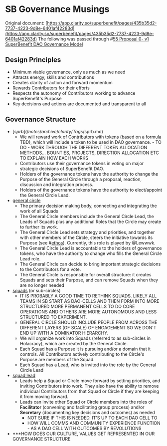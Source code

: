 
# SB Governance Musings
Original document: [https://app.clarity.so/superbenefit/pages/435b35d2-7737-4223-9d8e-6401af42283d](https://app.clarity.so/superbenefit/pages/435b35d2-7737-4223-9d8e-6401af42283d) 
The following was passed through #[55 Proposal 0- v1 SuperBenefit DAO Governance Model](55%20Proposal%200-%20v1%20SuperBenefit%20DAO%20Governance%20Model) 




## Design Principles
- Minimum viable governance, only as much as we need
- Attracts energy, skills and contributions
- Creates clarity of action and forward momentum
- Rewards Contributors for their efforts
- Respects the autonomy of Contributors working to advance SuperBenefit's Purpose
- Key decisions and actions are documented and transparent to all

## Governance Structure 
- [$sprb](/notes/archive/clarity/Tags/$sprb.md)
	- We will reward work of Contributors with tokens (based on a formula TBD), which will include a token to be used in DAO governance. - TO DO - WORK THROUGH THE DIFFERENT TOKEN ALLOCATION METHODS... BOUNTIES, PROJECTS, DIRECTION ALLOCATION ETC TO EXPLAIN HOW EACH WORKS 
	- Contributors use their governance tokens in voting on major strategic decisions of SuperBenefit DAO.
	- Holders of the governance tokens have the authority to change the Purpose of the General Circle through a proposal, reaction, discussion and integration process.
	- Holders of the governance tokens have the authority to elect/appoint the General Circle Lead.
- [general circle](/notes/archive/clarity/Tags/general%20circle.md) 
	- The primary decision making body, connecting and integrating the work of all Squads
	- The General Circle members include the General Circle Lead, the Leads of Squads plus any additional Roles that the Circle may create to further its work.
	- The General Circle Lead sets strategy and priorities, and together with other members of the Circle, steers the initiative towards its Purpose (see #[ethos](/notes/archive/clarity/Tags/ethos.md)). Currently, this role is played by @Lewwwk.
	- The General Circle Lead is accountable to the holders of governance tokens, who have the authority to change who fills the General Circle Lead role.
	- The General Circle can decide to bring important strategic decisions to the Contributors for a vote.
	- The General Circle is responsible for overall structure: it creates Squads and sets their Purpose, and can remove Squads when they are no longer needed 
- [squads](/notes/archive/clarity/Tags/squads.md) (or sub-circles)
	- IT IS PROBABLY A GOOD TIME TO RETHINK SQUADS. LIKELY ALL TEAMS IN SB START AS DAO-CELLS AND THEN FORM INTO MORE STRUCTURED MORE PERMANENT CELLS TO DO CORE OPERATIONS AND OTHERS ARE MORE AUTONOMOUS AND LESS STRUCTURED TO EXPERIMENT. 
	- GENERAL CIRCLE SHOULD INCLUDE PEOPLE FROM ACROSS THE DIFFERENT LAYERS (OF SCALE) OF ENGAGEMENT SO WE DON'T END UP WITH A DOMINATOR HIERARCHY. 
	- We will organize work into Squads (referred to as sub-circles in Holacracy), which are created by the General Circle.
	- Each Squad has a Purpose it is pursuing and/or a domain that it controls. All Contributors actively contributing to the Circle's Purpose are members of the Squad.
	- Each Squad has a Lead, who is invited into the role by the General Circle Lead
- [squad lead](/notes/archive/clarity/Tags/squad%20lead.md)
	- Leads help a Squad or Circle move forward by setting priorities, and inviting Contributors into work. They also have the ability to remove individual Contributors from that Squad or Circle if they are keeping it from moving forward.
	- Leads can invite other Squad or Circle members into the roles of **Facilitator** (convening and facilitating group process) and/or **Secretary** (documenting key decisions and outcomes) as needed
		- NOT SURE IF THIS IS NEEDED. IT'S UP TO EACH DAO CELL TO 
		- HOW WILL COMMS AND COMMUNITY EXPERIENCE FUNCTION - AS A DAO CELL WITH OUTCOMES BY REVOLUTIONS
- ***HOW DOES OUR CULTURE, VALUES GET REPRESENTED IN OUR GOVERNANCE STRUCTURE 
